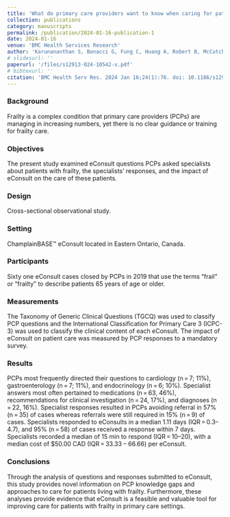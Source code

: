 ```yaml
---
title: 'What do primary care providers want to know when caring for patients living with frailty? An analysis of eConsult communications between primary care providers and specialists.'
collection: publications
category: manuscripts
permalink: /publication/2024-01-16-publication-1
date: 2024-01-16
venue: 'BMC Health Services Research'
author: 'Karunananthan S, Bonacci G, Fung C, Huang A, Robert B, McCutcheon T, Houghton D, Hakimjavadi R, Keely E, Liddy C.'
# slidesurl: ''
paperurl: '/files/s12913-024-10542-x.pdf'
# bibtexurl: ''
citation: 'BMC Health Serv Res. 2024 Jan 16;24(1):76. doi: 10.1186/s12913-024-10542-x. PMID: 38225619; PMCID: PMC10790473.'
---
```


### Background
Frailty is a complex condition that primary care providers (PCPs) are managing in increasing numbers, yet there is no clear guidance or training for frailty care.

### Objectives
The present study examined eConsult questions PCPs asked specialists about patients with frailty, the specialists’ responses, and the impact of eConsult on the care of these patients.

### Design
Cross-sectional observational study.

### Setting
ChamplainBASE™ eConsult located in Eastern Ontario, Canada.

### Participants
Sixty one eConsult cases closed by PCPs in 2019 that use the terms “frail” or “frailty” to describe patients 65 years of age or older.

### Measurements
The Taxonomy of Generic Clinical Questions (TGCQ) was used to classify PCP questions and the International Classification for Primary Care 3 (ICPC-3) was used to classify the clinical content of each eConsult. The impact of eConsult on patient care was measured by PCP responses to a mandatory survey.

### Results
PCPs most frequently directed their questions to cardiology (n = 7; 11%), gastroenterology (n = 7; 11%), and endocrinology (n = 6; 10%). Specialist answers most often pertained to medications (n = 63, 46%), recommendations for clinical investigation (n = 24, 17%), and diagnoses (n = 22, 16%). Specialist responses resulted in PCPs avoiding referral in 57% (n = 35) of cases whereas referrals were still required in 15% (n = 9) of cases. Specialists responded to eConsults in a median 1.11 days (IQR = 0.3–4.7), and 95% (n = 58) of cases received a response within 7 days. Specialists recorded a median of 15 min to respond (IQR = 10–20), with a median cost of $50.00 CAD (IQR = 33.33 – 66.66) per eConsult.

### Conclusions
Through the analysis of questions and responses submitted to eConsult, this study provides novel information on PCP knowledge gaps and approaches to care for patients living with frailty. Furthermore, these analyses provide evidence that eConsult is a feasible and valuable tool for improving care for patients with frailty in primary care settings.
